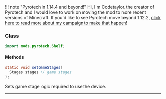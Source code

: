 !!! note "Pyrotech in 1.14.4 and beyond!"
    Hi, I'm Codetaylor, the creator of Pyrotech and I would love to work on moving the mod to more recent versions of Minecraft. If you'd like to see Pyrotech move beyond 1.12.2, [click here to read more about my campaign to make that happen](https://bit.ly/2KaxA3Hd)!

### Class

```java
import mods.pyrotech.Shelf;
```

#### Methods

```java
static void setGameStages(
  Stages stages // game stages
);
```

Sets game stage logic required to use the device.

---

